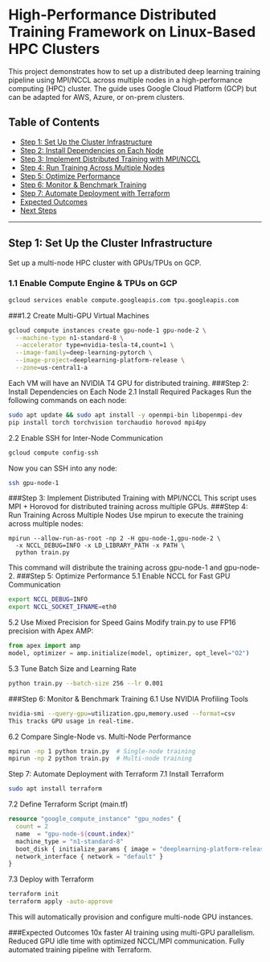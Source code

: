 # High-Performance Distributed Training Framework on Linux-Based HPC Clusters

This project demonstrates how to set up a distributed deep learning training pipeline using MPI/NCCL across multiple nodes in a high-performance computing (HPC) cluster. The guide uses Google Cloud Platform (GCP) but can be adapted for AWS, Azure, or on-prem clusters.

## Table of Contents
- [Step 1: Set Up the Cluster Infrastructure](#step-1-set-up-the-cluster-infrastructure)
- [Step 2: Install Dependencies on Each Node](#step-2-install-dependencies-on-each-node)
- [Step 3: Implement Distributed Training with MPI/NCCL](#step-3-implement-distributed-training-with-mpincc)
- [Step 4: Run Training Across Multiple Nodes](#step-4-run-training-across-multiple-nodes)
- [Step 5: Optimize Performance](#step-5-optimize-performance)
- [Step 6: Monitor & Benchmark Training](#step-6-monitor-benchmark-training)
- [Step 7: Automate Deployment with Terraform](#step-7-automate-deployment-with-terraform)
- [Expected Outcomes](#expected-outcomes)
- [Next Steps](#next-steps)

---

## Step 1: Set Up the Cluster Infrastructure

Set up a multi-node HPC cluster with GPUs/TPUs on GCP.

### 1.1 Enable Compute Engine & TPUs on GCP
```bash
gcloud services enable compute.googleapis.com tpu.googleapis.com
```
###1.2 Create Multi-GPU Virtual Machines
```bash
gcloud compute instances create gpu-node-1 gpu-node-2 \
  --machine-type n1-standard-8 \
  --accelerator type=nvidia-tesla-t4,count=1 \
  --image-family=deep-learning-pytorch \
  --image-project=deeplearning-platform-release \
  --zone=us-central1-a
```

Each VM will have an NVIDIA T4 GPU for distributed training.
###Step 2: Install Dependencies on Each Node
2.1 Install Required Packages
Run the following commands on each node:
```bash
sudo apt update && sudo apt install -y openmpi-bin libopenmpi-dev
pip install torch torchvision torchaudio horovod mpi4py

```
2.2 Enable SSH for Inter-Node Communication
```bash
gcloud compute config-ssh
```
Now you can SSH into any node:
```bash
ssh gpu-node-1
```
###Step 3: Implement Distributed Training with MPI/NCCL
This script uses MPI + Horovod for distributed training across multiple GPUs.
###Step 4: Run Training Across Multiple Nodes
Use mpirun to execute the training across multiple nodes:
```
mpirun --allow-run-as-root -np 2 -H gpu-node-1,gpu-node-2 \
  -x NCCL_DEBUG=INFO -x LD_LIBRARY_PATH -x PATH \
  python train.py
```
This command will distribute the training across gpu-node-1 and gpu-node-2.
###Step 5: Optimize Performance
5.1 Enable NCCL for Fast GPU Communication
```bash
export NCCL_DEBUG=INFO
export NCCL_SOCKET_IFNAME=eth0
```
5.2 Use Mixed Precision for Speed Gains
Modify train.py to use FP16 precision with Apex AMP:
```python
from apex import amp
model, optimizer = amp.initialize(model, optimizer, opt_level="O2")
```
5.3 Tune Batch Size and Learning Rate
```bash
python train.py --batch-size 256 --lr 0.001
```
###Step 6: Monitor & Benchmark Training
6.1 Use NVIDIA Profiling Tools
```bash
nvidia-smi --query-gpu=utilization.gpu,memory.used --format=csv
This tracks GPU usage in real-time.
```

6.2 Compare Single-Node vs. Multi-Node Performance
```bash
mpirun -np 1 python train.py  # Single-node training
mpirun -np 2 python train.py  # Multi-node training
```
Step 7: Automate Deployment with Terraform
7.1 Install Terraform
```bash
sudo apt install terraform
```
7.2 Define Terraform Script (main.tf)

```main.tf
resource "google_compute_instance" "gpu_nodes" {
  count = 2
  name  = "gpu-node-${count.index}"
  machine_type = "n1-standard-8"
  boot_disk { initialize_params { image = "deeplearning-platform-release" } }
  network_interface { network = "default" }
}
```
7.3 Deploy with Terraform
```bash
terraform init
terraform apply -auto-approve
```
This will automatically provision and configure multi-node GPU instances.

###Expected Outcomes
10x faster AI training using multi-GPU parallelism.
Reduced GPU idle time with optimized NCCL/MPI communication.
Fully automated training pipeline with Terraform.




